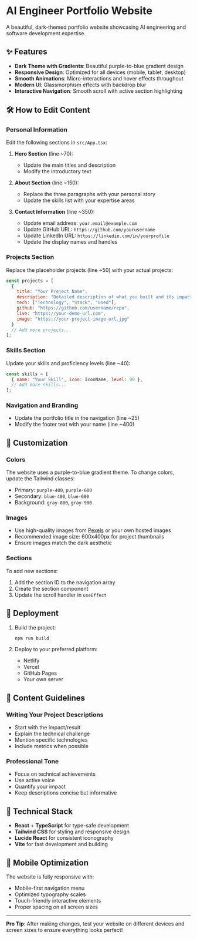 # AI Engineer Portfolio Website

A beautiful, dark-themed portfolio website showcasing AI engineering and software development expertise.

## ✨ Features

- **Dark Theme with Gradients**: Beautiful purple-to-blue gradient design
- **Responsive Design**: Optimized for all devices (mobile, tablet, desktop)
- **Smooth Animations**: Micro-interactions and hover effects throughout
- **Modern UI**: Glassmorphism effects with backdrop blur
- **Interactive Navigation**: Smooth scroll with active section highlighting

## 🛠️ How to Edit Content

### Personal Information
Edit the following sections in `src/App.tsx`:

1. **Hero Section** (line ~70):
   - Update the main titles and description
   - Modify the introductory text

2. **About Section** (line ~150):
   - Replace the three paragraphs with your personal story
   - Update the skills list with your expertise areas

3. **Contact Information** (line ~350):
   - Update email address: `your.email@example.com`
   - Update GitHub URL: `https://github.com/yourusername`
   - Update LinkedIn URL: `https://linkedin.com/in/yourprofile`
   - Update the display names and handles

### Projects Section
Replace the placeholder projects (line ~50) with your actual projects:

```javascript
const projects = [
  {
    title: "Your Project Name",
    description: "Detailed description of what you built and its impact",
    tech: ["Technology", "Stack", "Used"],
    github: "https://github.com/username/repo",
    live: "https://your-demo-url.com",
    image: "https://your-project-image-url.jpg"
  }
  // Add more projects...
];
```

### Skills Section
Update your skills and proficiency levels (line ~40):

```javascript
const skills = [
  { name: "Your Skill", icon: IconName, level: 90 },
  // Add more skills...
];
```

### Navigation and Branding
- Update the portfolio title in the navigation (line ~25)
- Modify the footer text with your name (line ~400)

## 🎨 Customization

### Colors
The website uses a purple-to-blue gradient theme. To change colors, update the Tailwind classes:
- Primary: `purple-400`, `purple-600`
- Secondary: `blue-400`, `blue-600`
- Background: `gray-800`, `gray-900`

### Images
- Use high-quality images from [Pexels](https://pexels.com) or your own hosted images
- Recommended image size: 600x400px for project thumbnails
- Ensure images match the dark aesthetic

### Sections
To add new sections:
1. Add the section ID to the navigation array
2. Create the section component
3. Update the scroll handler in `useEffect`

## 🚀 Deployment

1. Build the project:
   ```bash
   npm run build
   ```

2. Deploy to your preferred platform:
   - Netlify
   - Vercel
   - GitHub Pages
   - Your own server

## 📝 Content Guidelines

### Writing Your Project Descriptions
- Start with the impact/result
- Explain the technical challenge
- Mention specific technologies
- Include metrics when possible

### Professional Tone
- Focus on technical achievements
- Use active voice
- Quantify your impact
- Keep descriptions concise but informative

## 🔧 Technical Stack

- **React** + **TypeScript** for type-safe development
- **Tailwind CSS** for styling and responsive design
- **Lucide React** for consistent iconography
- **Vite** for fast development and building

## 📱 Mobile Optimization

The website is fully responsive with:
- Mobile-first navigation menu
- Optimized typography scales
- Touch-friendly interactive elements
- Proper spacing on all screen sizes

---

**Pro Tip**: After making changes, test your website on different devices and screen sizes to ensure everything looks perfect!